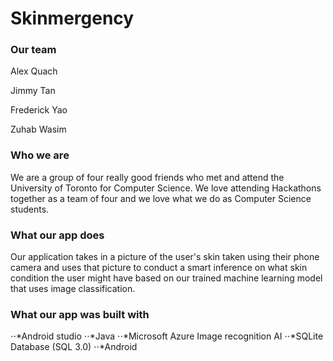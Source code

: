 # Skinmergency
### Our team
Alex Quach

Jimmy Tan

Frederick Yao

Zuhab Wasim
### Who we are
We are a group of four really good friends who met and attend the University of Toronto for Computer Science.  We love attending Hackathons together as a team of four and we love what we do as Computer Science students.
### What our app does
Our application takes in a picture of the user's skin taken using their phone camera and uses that picture to conduct a smart inference on what skin condition the user might have based on our trained machine learning model that uses image classification.
### What our app was built with
⋅⋅*Android studio
⋅⋅*Java
⋅⋅*Microsoft Azure Image recognition AI
⋅⋅*SQLite Database (SQL 3.0)
⋅⋅*Android
